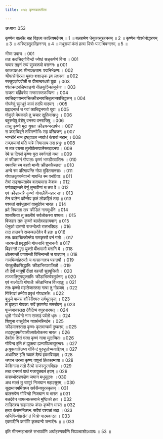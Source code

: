 ```yaml
---
title: ०५३ कृष्णबाललीला

---
```

अध्यायः 053

कृष्णेन बालकैः सह विहृत्य कालियमर्दनम् ॥ 1 ॥ बलरामेण धेनुकासुरहननम् ॥ 2 ॥ कृष्णेन गोवर्धनोद्धरणम् ॥ 3 ॥ अरिष्टासुरादिहननम् ॥ 4 ॥ मधुरायां कंसं हत्वा पित्रोः पादाभिवन्दनम् ॥ 5 ॥
	
भीष्ण उवाच ।	001  
ततः कदचिद्गोविन्दो ज्येष्ठं सङ्कर्षणं विना ।	001  
चचार तद्वनं रम्यं सुस्वरूपो वराननः ॥	001  
काकपक्षधरः श्रीमाञ्छ्यामः पद्मनिभेक्षणः ।	002  
श्रीवत्सेनोरसा युक्तः शशाङ्क इव लक्ष्मणा ॥	002  
रज्जुयज्ञोपवीती स पीताम्बरधरो युवा ।	003  
श्वेतचन्दनलिप्ताङ्गो नीलकुञ्चितमूर्धजः ॥	003  
राजता बर्हिपत्रेण मन्दमारुतकम्पिना ।	004  
क्वचिद्गायन्क्वचित्क्रीडन्क्वचिन्नृत्यन्क्वचिद्धसन् ॥	004  
गोपवेणुं सुमधुरं कामं तदपि वादयन् ।	005  
प्रह्लादनार्थं च गवां क्वचिद्वनगतो युवा ॥	005  
गोकुले मेघकाले तु चचार द्युतिमान्प्रभुः ।	006  
बहुरम्येषु देशेषु वनस्य वनराजिषु ॥	006  
तासु कृष्णो मुदा युक्तः क्रीडयन्भरतर्षभ ।	007  
स कदाचिद्वने तस्मिन्गोभिः सह परिव्रजन् ॥	007  
भाण्डीरं नाम दृष्ट्वाऽथ न्यग्रोधं केशवो महान् ।	008  
तच्छायायां मतिं चक्रे निवासाय तदा प्रभुः ॥	008  
स तत्र वयसा तुल्यैर्वत्सपालैस्तदाऽनघ ।	009  
रेमे स दिवसं कृष्णः पुरा स्वर्गगतो यथा ॥	009  
तं क्रीडमानं गोपालाः कृष्णं भाण्डीरवासिनः ।	010  
रमयन्ति स्म बहवो मान्यैः क्रीडनकैस्तदा ॥	010  
अन्ये स्म परिगायन्ति गोपा मुदितमानसाः ।	011  
गोपालकृष्णमेवान्ये गायन्ति स्म वनप्रियाः ॥	011  
तेषां सङ्गायतामेव वादयामास केशवः ।	012  
पर्णवाद्यान्तरे वेणुं तुम्बवीणां च तत्र वै ॥	012  
एवं क्रीडान्तरैः कृष्णो गोपालैर्विजहार सः ।	013  
तेन बालेन कौन्तेय कृतं लोकहितं तदा ॥	013  
पश्यतां सर्वभूतानां वासुदेवेन भारत ।	014  
ह्रदे निपतता तत्र क्रीडितं नागमूर्धनि ॥	014  
शासयित्वा तु कालीयं सर्वलोकस्य पश्यतः ।	015  
विजहार ततः कृष्णो बलदेवसहायवान् ॥	015  
धेनुको दारुणो राजन्दैत्यो रासभविग्रहः ।	016  
तदा तालवने राजन्बलदेवेन वै हतः ॥	016  
ततः कदाचित्कौन्तेय रामकृष्णौ वनं गतौ ।	017  
चारयन्तौ प्रवृद्धानि गोधनानि शुभाननौ ॥	017  
विहरन्तौ मुदा युक्तौ वीक्षमाणौ वनानि वै ।	018  
क्ष्वेलयन्तौ प्रगायन्तौ विचिन्वन्तौ च पादपान् ॥	018  
नामभिर्व्याहरन्तौ च वत्सान्गाश्च परन्तपौ ।	019  
चेरतुर्लोकसिद्धाभिः क्रीडाभिरपराजितौ ॥	019  
तौ देवौ मानुषीं दीक्षां वहन्तौ सुरपूजितौ ।	020  
तज्जातिगुणयुक्ताभिः क्रीडाभिश्चेरतुर्वनम् ॥	020  
एवं बाल्येऽपि गोपालैः क्रीडाभिश्च विजह्रतुः ॥	021  
ततः कृष्णो महातेजास्तदा गत्वा तु गोव्रजम् ।	022  
गिरियज्ञं तमेवैष प्रवृत्तं गोपदारकैः ॥	022  
बुभुजे पायसं शौरिरीश्वरः सर्वभूतकृत् ।	023  
तं दृष्ट्वा गोपकाः सर्वे कृष्णमेव समर्चयन् ॥	023  
पूज्यमानस्तदा देवैर्दिव्यं वपुरधारयत् ।	024  
धृतो गोवर्धनो नाम सप्ताहं पर्वतो धृतः ॥	024  
शिशुना वासुदेवेन गवार्थमरिमर्दन ।	025  
क्रीडमानस्तदा कृष्णः कृतवान्कर्म दुष्करम् ॥	025  
तदद्भुतमतीवासीत्सर्वलोकस्य भारत ।	026  
देवदेवः क्षितं गत्वा कृष्णं नत्वा मुदान्वितः ॥	026  
गोविन्द इति तं ह्युक्त्वा ह्यभ्यषिञ्चत्पुरन्दरः ।	027  
इत्युक्त्वाश्लिष्य गोविन्दं पुरुहूतोभ्ययाद्दिवम् ॥	027  
अथारिष्ट इति ख्यातं दैत्यं वृषभविग्रहम् ।	028  
जघान तरसा कृष्णः पशूनां हितकाम्यया ॥	028  
केशिनामा ततो दैत्यो राजंस्तुरगविग्रहः ।	029  
तथा वनगतं पार्थ गजायुतबलं हयम् ॥	029  
कराम्भोरुहवज्रेण जघान मधुसूदनः ।	030  
अथ मल्लं तु चाणूरं निजघान महाऽसुरम् ॥	030  
सुदामानममित्रघ्न सर्वसैन्यपुरस्कृतम् ।	031  
बालरूपेण गोविन्दो निजघान च भारत ॥	031  
बलदेवेन चायत्नात्समाजे मुष्टिको हतः ।	032  
ताडितश्च सहामात्यः कंसः कृष्णेन भारत ॥	032  
हत्वा कंसममित्रघ्नः सर्वेषां पश्यतां तदा ।	033  
अभिषिच्योग्रसेनं तं पित्रोः पादमवन्दत ।	033  
एवमादीनि कर्माणि कृतवान्वै जनार्दनः ॥ ॥	033  

इति श्रीमन्महाभारते सभापर्वणि अर्घाहरणपर्वणि त्रिपञ्चाशोऽध्यायः ॥ 53 ॥